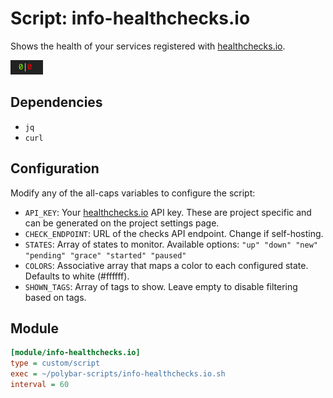 # Script: info-healthchecks.io

Shows the health of your services registered with [healthchecks.io](https://healthchecks.io).

![info-healthchecks.io](screenshots/1.png)


## Dependencies

* `jq`
* `curl`


## Configuration

Modify any of the all-caps variables to configure the script:
* `API_KEY`: Your [healthchecks.io](https://healthchecks.io) API key. These are project specific and can be generated on the project settings page.
* `CHECK_ENDPOINT`: URL of the checks API endpoint. Change if self-hosting.
* `STATES`: Array of states to monitor. Available options: `"up" "down" "new" "pending" "grace" "started" "paused"`
* `COLORS`: Associative array that maps a color to each configured state. Defaults to white (#ffffff).
* `SHOWN_TAGS`: Array of tags to show. Leave empty to disable filtering based on tags.


## Module

```ini
[module/info-healthchecks.io]
type = custom/script
exec = ~/polybar-scripts/info-healthchecks.io.sh
interval = 60
```
